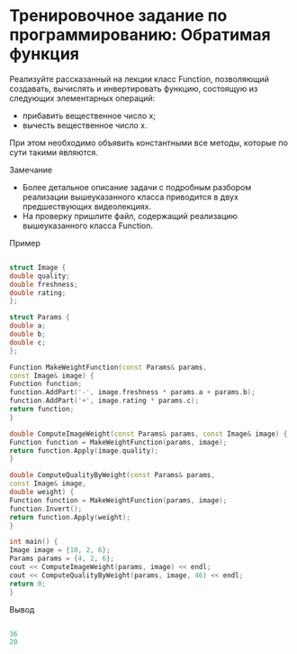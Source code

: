 # Тренировочное задание по программированию: Обратимая функция

Реализуйте рассказанный на лекции класс Function, 
позволяющий создавать, вычислять и инвертировать
функцию, состоящую из следующих элементарных операций:

- прибавить вещественное число x;
- вычесть вещественное число x.

При этом необходимо объявить константными все методы, которые по сути такими являются.

Замечание
- Более детальное описание задачи с подробным разбором реализации вышеуказанного класса приводится в двух предшествующих видеолекциях.
- На проверку пришлите файл, содержащий реализацию вышеуказанного класса Function.

Пример

```C++

struct Image {
double quality;
double freshness;
double rating;
};

struct Params {
double a;
double b;
double c;
};

Function MakeWeightFunction(const Params& params,
const Image& image) {
Function function;
function.AddPart('-', image.freshness * params.a + params.b);
function.AddPart('+', image.rating * params.c);
return function;
}

double ComputeImageWeight(const Params& params, const Image& image) {
Function function = MakeWeightFunction(params, image);
return function.Apply(image.quality);
}

double ComputeQualityByWeight(const Params& params,
const Image& image,
double weight) {
Function function = MakeWeightFunction(params, image);
function.Invert();
return function.Apply(weight);
}

int main() {
Image image = {10, 2, 6};
Params params = {4, 2, 6};
cout << ComputeImageWeight(params, image) << endl;
cout << ComputeQualityByWeight(params, image, 46) << endl;
return 0;
}

```

Вывод

```C++

36
20

```